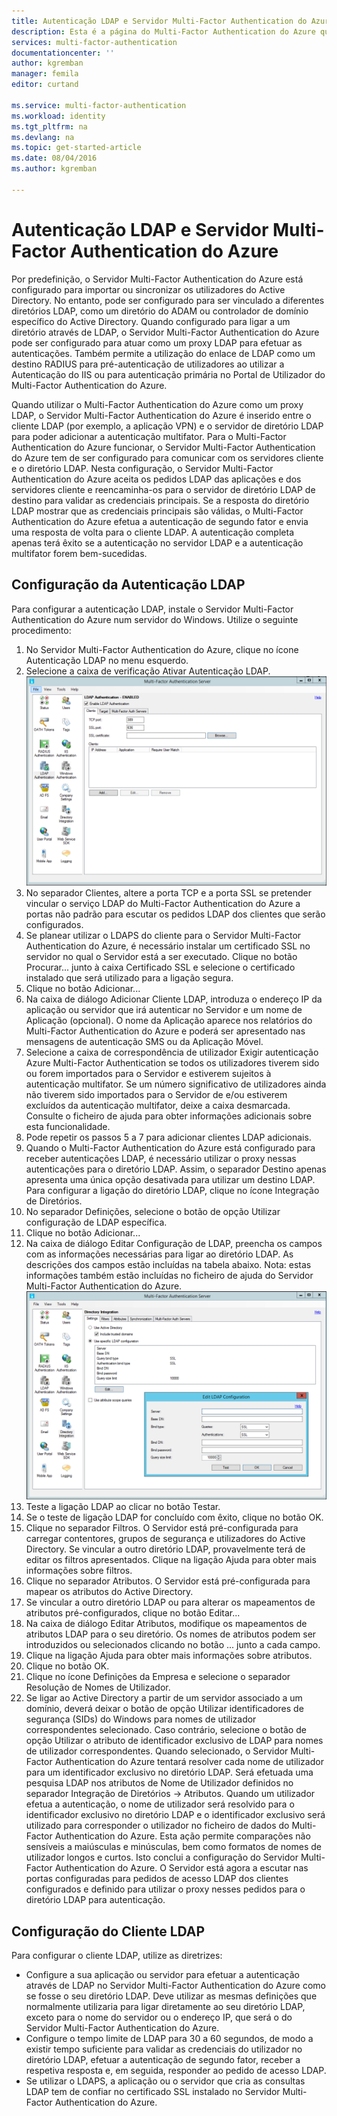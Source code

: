 ```yaml
---
title: Autenticação LDAP e Servidor Multi-Factor Authentication do Azure
description: Esta é a página do Multi-Factor Authentication do Azure que irá ajudar a implementar a Autenticação LDAP e o Servidor Multi-Factor Authentication do Azure.
services: multi-factor-authentication
documentationcenter: ''
author: kgremban
manager: femila
editor: curtand

ms.service: multi-factor-authentication
ms.workload: identity
ms.tgt_pltfrm: na
ms.devlang: na
ms.topic: get-started-article
ms.date: 08/04/2016
ms.author: kgremban

---
```

# Autenticação LDAP e Servidor Multi-Factor Authentication do Azure
Por predefinição, o Servidor Multi-Factor Authentication do Azure está configurado para importar ou sincronizar os utilizadores do Active Directory. No entanto, pode ser configurado para ser vinculado a diferentes diretórios LDAP, como um diretório do ADAM ou controlador de domínio específico do Active Directory. Quando configurado para ligar a um diretório através de LDAP, o Servidor Multi-Factor Authentication do Azure pode ser configurado para atuar como um proxy LDAP para efetuar as autenticações. Também permite a utilização do enlace de LDAP como um destino RADIUS para pré-autenticação de utilizadores ao utilizar a Autenticação do IIS ou para autenticação primária no Portal de Utilizador do Multi-Factor Authentication do Azure.

Quando utilizar o Multi-Factor Authentication do Azure como um proxy LDAP, o Servidor Multi-Factor Authentication do Azure é inserido entre o cliente LDAP (por exemplo, a aplicação VPN) e o servidor de diretório LDAP para poder adicionar a autenticação multifator. Para o Multi-Factor Authentication do Azure funcionar, o Servidor Multi-Factor Authentication do Azure tem de ser configurado para comunicar com os servidores cliente e o diretório LDAP. Nesta configuração, o Servidor Multi-Factor Authentication do Azure aceita os pedidos LDAP das aplicações e dos servidores cliente e reencaminha-os para o servidor de diretório LDAP de destino para validar as credenciais principais. Se a resposta do diretório LDAP mostrar que as credenciais principais são válidas, o Multi-Factor Authentication do Azure efetua a autenticação de segundo fator e envia uma resposta de volta para o cliente LDAP. A autenticação completa apenas terá êxito se a autenticação no servidor LDAP e a autenticação multifator forem bem-sucedidas.

## Configuração da Autenticação LDAP
Para configurar a autenticação LDAP, instale o Servidor Multi-Factor Authentication do Azure num servidor do Windows. Utilize o seguinte procedimento:

1. No Servidor Multi-Factor Authentication do Azure, clique no ícone Autenticação LDAP no menu esquerdo.
2. Selecione a caixa de verificação Ativar Autenticação LDAP.![Autenticação LDAP](./media/multi-factor-authentication-get-started-server-ldap/ldap2.png)
3. No separador Clientes, altere a porta TCP e a porta SSL se pretender vincular o serviço LDAP do Multi-Factor Authentication do Azure a portas não padrão para escutar os pedidos LDAP dos clientes que serão configurados.
4. Se planear utilizar o LDAPS do cliente para o Servidor Multi-Factor Authentication do Azure, é necessário instalar um certificado SSL no servidor no qual o Servidor está a ser executado. Clique no botão Procurar... junto à caixa Certificado SSL e selecione o certificado instalado que será utilizado para a ligação segura.
5. Clique no botão Adicionar...
6. Na caixa de diálogo Adicionar Cliente LDAP, introduza o endereço IP da aplicação ou servidor que irá autenticar no Servidor e um nome de Aplicação (opcional). O nome da Aplicação aparece nos relatórios do Multi-Factor Authentication do Azure e poderá ser apresentado nas mensagens de autenticação SMS ou da Aplicação Móvel.
7. Selecione a caixa de correspondência de utilizador Exigir autenticação Azure Multi-Factor Authentication se todos os utilizadores tiverem sido ou forem importados para o Servidor e estiverem sujeitos à autenticação multifator. Se um número significativo de utilizadores ainda não tiverem sido importados para o Servidor de e/ou estiverem excluídos da autenticação multifator, deixe a caixa desmarcada. Consulte o ficheiro de ajuda para obter informações adicionais sobre esta funcionalidade.
8. Pode repetir os passos 5 a 7 para adicionar clientes LDAP adicionais.
9. Quando o Multi-Factor Authentication do Azure está configurado para receber autenticações LDAP, é necessário utilizar o proxy nessas autenticações para o diretório LDAP. Assim, o separador Destino apenas apresenta uma única opção desativada para utilizar um destino LDAP. Para configurar a ligação do diretório LDAP, clique no ícone Integração de Diretórios.
10. No separador Definições, selecione o botão de opção Utilizar configuração de LDAP específica.
11. Clique no botão Adicionar...
12. Na caixa de diálogo Editar Configuração de LDAP, preencha os campos com as informações necessárias para ligar ao diretório LDAP. As descrições dos campos estão incluídas na tabela abaixo. Nota: estas informações também estão incluídas no ficheiro de ajuda do Servidor Multi-Factor Authentication do Azure.![Integração de Diretórios](./media/multi-factor-authentication-get-started-server-ldap/ldap.png)
13. Teste a ligação LDAP ao clicar no botão Testar.
14. Se o teste de ligação LDAP for concluído com êxito, clique no botão OK.
15. Clique no separador Filtros. O Servidor está pré-configurada para carregar contentores, grupos de segurança e utilizadores do Active Directory. Se vincular a outro diretório LDAP, provavelmente terá de editar os filtros apresentados. Clique na ligação Ajuda para obter mais informações sobre filtros.
16. Clique no separador Atributos. O Servidor está pré-configurada para mapear os atributos do Active Directory.
17. Se vincular a outro diretório LDAP ou para alterar os mapeamentos de atributos pré-configurados, clique no botão Editar...
18. Na caixa de diálogo Editar Atributos, modifique os mapeamentos de atributos LDAP para o seu diretório. Os nomes de atributos podem ser introduzidos ou selecionados clicando no botão ... junto a cada campo.
19. Clique na ligação Ajuda para obter mais informações sobre atributos.
20. Clique no botão OK.
21. Clique no ícone Definições da Empresa e selecione o separador Resolução de Nomes de Utilizador.
22. Se ligar ao Active Directory a partir de um servidor associado a um domínio, deverá deixar o botão de opção Utilizar identificadores de segurança (SIDs) do Windows para nomes de utilizador correspondentes selecionado. Caso contrário, selecione o botão de opção Utilizar o atributo de identificador exclusivo de LDAP para nomes de utilizador correspondentes. Quando selecionado, o Servidor Multi-Factor Authentication do Azure tentará resolver cada nome de utilizador para um identificador exclusivo no diretório LDAP. Será efetuada uma pesquisa LDAP nos atributos de Nome de Utilizador definidos no separador Integração de Diretórios -> Atributos. Quando um utilizador efetua a autenticação, o nome de utilizador será resolvido para o identificador exclusivo no diretório LDAP e o identificador exclusivo será utilizado para corresponder o utilizador no ficheiro de dados do Multi-Factor Authentication do Azure. Esta ação permite comparações não sensíveis a maiúsculas e minúsculas, bem como formatos de nomes de utilizador longos e curtos. Isto conclui a configuração do Servidor Multi-Factor Authentication do Azure. O Servidor está agora a escutar nas portas configuradas para pedidos de acesso LDAP dos clientes configurados e definido para utilizar o proxy nesses pedidos para o diretório LDAP para autenticação.

## Configuração do Cliente LDAP
Para configurar o cliente LDAP, utilize as diretrizes:

* Configure a sua aplicação ou servidor para efetuar a autenticação através de LDAP no Servidor Multi-Factor Authentication do Azure como se fosse o seu diretório LDAP. Deve utilizar as mesmas definições que normalmente utilizaria para ligar diretamente ao seu diretório LDAP, exceto para o nome do servidor ou o endereço IP, que será o do Servidor Multi-Factor Authentication do Azure.
* Configure o tempo limite de LDAP para 30 a 60 segundos, de modo a existir tempo suficiente para validar as credenciais do utilizador no diretório LDAP, efetuar a autenticação de segundo fator, receber a respetiva resposta e, em seguida, responder ao pedido de acesso LDAP.
* Se utilizar o LDAPS, a aplicação ou o servidor que cria as consultas LDAP tem de confiar no certificado SSL instalado no Servidor Multi-Factor Authentication do Azure.

<!--HONumber=Sep16_HO3-->


